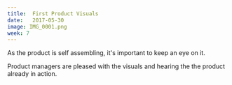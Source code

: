```yaml
---
title:  First Product Visuals
date:   2017-05-30
image: IMG_0001.png
week: 7
---
```


As the product is self assembling, it's important to keep an eye on it.

Product managers are pleased with the visuals and hearing the the product already in action.
